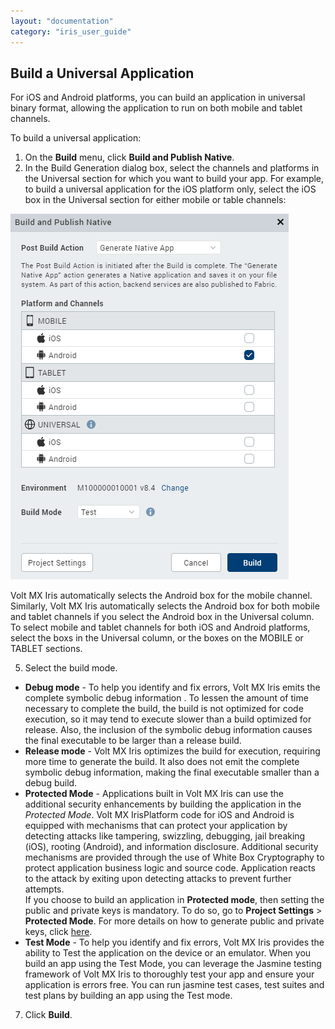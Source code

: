 ```yaml
---
layout: "documentation"
category: "iris_user_guide"
---
```

                         


Build a Universal Application
-----------------------------

For iOS and Android platforms, you can build an application in universal binary format, allowing the application to run on both mobile and tablet channels.

To build a universal application:

1.  On the **Build** menu, click **Build and Publish Native**.
2.  In the Build Generation dialog box, select the channels and platforms in the Universal section for which you want to build your app. For example, to build a universal application for the iOS platform only, select the iOS box in the Universal section for either mobile or table channels:

![](Resources/Images/UniversalBuild.PNG)

Volt MX  Iris automatically selects the Android box for the mobile channel. Similarly, Volt MX Iris automatically selects the Android box for both mobile and tablet channels if you select the Android box in the Universal column. To select mobile and tablet channels for both iOS and Android platforms, select the boxs in the Universal column, or the boxes on the MOBILE or TABLET sections.

5.  Select the build mode.

*   **Debug mode** \- To help you identify and fix errors, Volt MX Iris emits the complete symbolic debug information . To lessen the amount of time necessary to complete the build, the build is not optimized for code execution, so it may tend to execute slower than a build optimized for release. Also, the inclusion of the symbolic debug information causes the final executable to be larger than a release build.
*   **Release mode** - Volt MX Iris optimizes the build for execution, requiring more time to generate the build. It also does not emit the complete symbolic debug information, making the final executable smaller than a debug build.
*   **Protected Mode** \- Applications built in Volt MX Iris can use the additional security enhancements by building the application in the _Protected Mode_. Volt MX IrisPlatform code for iOS and Android is equipped with mechanisms that can protect your application by detecting attacks like tampering, swizzling, debugging, jail breaking (iOS), rooting (Android), and information disclosure. Additional security mechanisms are provided through the use of White Box Cryptography to protect application business logic and source code. Application reacts to the attack by exiting upon detecting attacks to prevent further attempts.  
    If you choose to build an application in **Protected mode**, then setting the public and private keys is mandatory. To do so, go to **Project Settings** > **Protected Mode**. For more details on how to generate public and private keys, click [here](ApplicationSecurity.html#rsa-key-pair-generation-encryption-and-usage).
*   **Test Mode** - To help you identify and fix errors, Volt MX Iris provides the ability to Test the application on the device or an emulator. When you build an app using the Test Mode, you can leverage the Jasmine testing framework of Volt MX Iris to thoroughly test your app and ensure your application is errors free. You can run jasmine test cases, test suites and test plans by building an app using the Test mode.

7.  Click **Build**.
